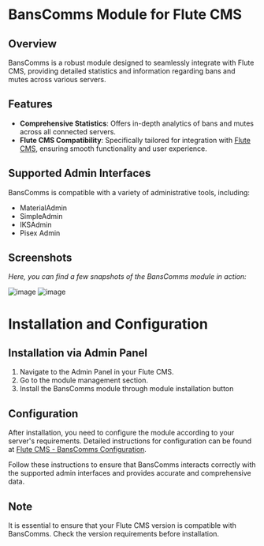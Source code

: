 # BansComms Module for Flute CMS

## Overview
BansComms is a robust module designed to seamlessly integrate with Flute CMS, providing detailed statistics and information regarding bans and mutes across various servers.

## Features
- **Comprehensive Statistics**: Offers in-depth analytics of bans and mutes across all connected servers.
- **Flute CMS Compatibility**: Specifically tailored for integration with [Flute CMS](https://github.com/Flute-CMS/cms/tree/main), ensuring smooth functionality and user experience.

## Supported Admin Interfaces
BansComms is compatible with a variety of administrative tools, including:
- MaterialAdmin
- SimpleAdmin
- IKSAdmin
- Pisex Admin

## Screenshots
*Here, you can find a few snapshots of the BansComms module in action:*

![image](https://github.com/Flute-CMS/BansComms/assets/62756604/1547fc71-8588-4957-9c7b-ee2a6d5a55b3)
![image](https://github.com/Flute-CMS/BansComms/assets/62756604/21dc901a-22c4-41c0-9b4b-32e789984fc8)


# Installation and Configuration

## Installation via Admin Panel
1. Navigate to the Admin Panel in your Flute CMS.
2. Go to the module management section.
3. Install the BansComms module through module installation button

## Configuration
After installation, you need to configure the module according to your server's requirements. Detailed instructions for configuration can be found at [Flute CMS - BansComms Configuration](https://docs.flute-cms.com/docs/instructions/bans).

Follow these instructions to ensure that BansComms interacts correctly with the supported admin interfaces and provides accurate and comprehensive data.

## Note
It is essential to ensure that your Flute CMS version is compatible with BansComms. Check the version requirements before installation.
